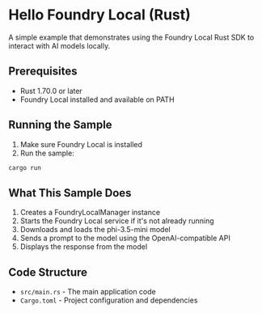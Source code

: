 # Hello Foundry Local (Rust)

A simple example that demonstrates using the Foundry Local Rust SDK to interact with AI models locally.

## Prerequisites

- Rust 1.70.0 or later
- Foundry Local installed and available on PATH

## Running the Sample

1. Make sure Foundry Local is installed
2. Run the sample:

```bash
cargo run
```

## What This Sample Does

1. Creates a FoundryLocalManager instance
2. Starts the Foundry Local service if it's not already running
3. Downloads and loads the phi-3.5-mini model
4. Sends a prompt to the model using the OpenAI-compatible API
5. Displays the response from the model

## Code Structure

- `src/main.rs` - The main application code
- `Cargo.toml` - Project configuration and dependencies 